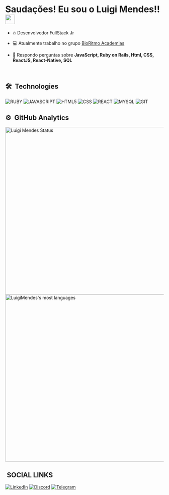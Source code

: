<!--
**LuigiMendes/LuigiMendes** is a ✨ _special_ ✨ repository because its `README.md` (this file) appears on your GitHub profile.

Here are some ideas to get you started:

- 🔭 I’m currently working on ...
- 🌱 I’m currently learning ...
- 👯 I’m looking to collaborate on ...
- 🤔 I’m looking for help with ...
- 💬 Ask me about ...
- 📫 How to reach me: ...
- 😄 Pronouns: ...
- ⚡ Fun fact: ...
Exemplo: https://github.com/AulaDeGit
Badges - https://dev.to/envoy_/150-badges-for-github-pnk
StatusGit - https://github.com/anuraghazra/github-readme-stats
readme_so : https://readme.so/pt/editor
-->
<h1> Saudações! Eu sou o Luigi Mendes!! <img src="https://raw.githubusercontent.com/kaueMarques/kaueMarques/master/hi.gif" width="30px"></h1>

- 🔥 Desenvolvedor FullStack Jr

- 💻 Atualmente trabalho no grupo [BioRitmo Academias](https://github.com/bioritmo)

- 💬 Respondo perguntas sobre **JavaScript, Ruby on Rails, Html, CSS, ReactJS, React-Native, SQL**

<br>

## 🛠 &nbsp;Technologies

<img align="center" alt="RUBY"
src="https://img.shields.io/badge/Ruby-CC342D?style=for-the-badge&logo=ruby&logoColor=white">
<img align="center" alt="JAVASCRIPT"
src="https://img.shields.io/badge/JavaScript-F7DF1E?style=for-the-badge&logo=javascript&logoColor=black">
<img align="center" alt="HTML5"
src="https://img.shields.io/badge/HTML5-E34F26?style=for-the-badge&logo=html5&logoColor=white">
<img align="center" alt="CSS"
src="https://img.shields.io/badge/CSS-239120?&style=for-the-badge&logo=css3&logoColor=white">
<img align="center" alt="REACT"
src="https://img.shields.io/badge/React-20232A?style=for-the-badge&logo=react&logoColor=61DAFB">
<img align="center" alt="MYSQL"
src="https://img.shields.io/badge/MySQL-00000F?style=for-the-badge&logo=mysql&logoColor=white">
<img align="center" alt="GIT"
src="https://img.shields.io/badge/GitHub-100000?style=for-the-badge&logo=github&logoColor=white">

## ⚙️ &nbsp;GitHub Analytics

<p align="left">
 <img width="530em" src="https://github-readme-stats.vercel.app/api?username=LuigiMendes&show_icons=true&theme=dracula" alt="Luigi Mendes Status">
 <img width="530em" src="https://github-readme-stats.vercel.app/api/top-langs/?username=LuigiMendes&langs_count=8&theme=dracula&layout=compact"  alt="LuigiMendes's most languages">
</p>

## &nbsp;SOCIAL LINKS

[![LinkedIn](https://img.shields.io/badge/LinkedIn-0077B5?style=for-the-badge&logo=linkedin&logoColor=white)](https://www.linkedin.com/in/luigimendes/)
[![Discord](https://img.shields.io/badge/Discord-7289DA?style=for-the-badge&logo=discord&logoColor=white)](https://discordapp.com/users/370196176227663882)
[![Telegram](https://img.shields.io/badge/Telegram-2CA5E0?style=for-the-badge&logo=telegram&logoColor=white)](https://t.me/luigimendes)
